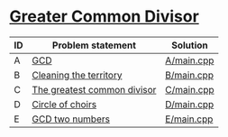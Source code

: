 # [Greater Common Divisor](https://www.e-olymp.com/en/contests/8860)


| ID | Problem statement                                                                      | Solution                 |
|----|----------------------------------------------------------------------------------------|--------------------------|
| A  | [GCD](https://www.e-olymp.com/en/contests/8860/problems/76518)                         | [A/main.cpp](A/main.cpp) |
| B  | [Cleaning the territory](https://www.e-olymp.com/en/contests/8860/problems/76519)      | [B/main.cpp](B/main.cpp) |
| C  | [The greatest common divisor](https://www.e-olymp.com/en/contests/8860/problems/76520) | [C/main.cpp](C/main.cpp) |
| D  | [Circle of choirs](https://www.e-olymp.com/en/contests/8860/problems/76521)            | [D/main.cpp](D/main.cpp) |
| E  | [GCD two numbers](https://www.e-olymp.com/en/contests/8860/problems/76522)             | [E/main.cpp](E/main.cpp) |

